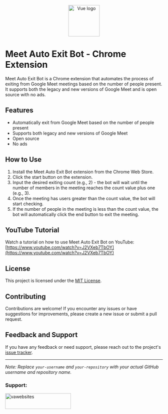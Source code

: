 <p align="center"><a href="https://github.com/harshithva/meet-auto-exit-bot-extension" target="_blank" rel="noopener noreferrer"><img width="100" src="https://i.ibb.co/RDHb1Cy/icon-128.png" alt="Vue logo"></a></p>

# Meet Auto Exit Bot - Chrome Extension

Meet Auto Exit Bot is a Chrome extension that automates the process of exiting from Google Meet meetings based on the number of people present. It supports both the legacy and new versions of Google Meet and is open source with no ads.

## Features

- Automatically exit from Google Meet based on the number of people present
- Supports both legacy and new versions of Google Meet
- Open source
- No ads

## How to Use

1. Install the Meet Auto Exit Bot extension from the Chrome Web Store.
2. Click the start button on the extension.
3. Input the desired exiting count (e.g., 2) - the bot will wait until the number of members in the meeting reaches the count value plus one (e.g., 3).
4. Once the meeting has users greater than the count value, the bot will start checking.
5. If the number of people in the meeting is less than the count value, the bot will automatically click the end button to exit the meeting.

## YouTube Tutorial

Watch a tutorial on how to use Meet Auto Exit Bot on YouTube: [https://www.youtube.com/watch?v=J2VXeb7TbOY](https://www.youtube.com/watch?v=J2VXeb7TbOY)

## License

This project is licensed under the [MIT License](https://github.com/your-username/your-repository/blob/main/LICENSE).

## Contributing

Contributions are welcome! If you encounter any issues or have suggestions for improvements, please create a new issue or submit a pull request.

## Feedback and Support

If you have any feedback or need support, please reach out to the project's [issue tracker](https://github.com/your-username/your-repository/issues).

---

*Note: Replace `your-username` and `your-repository` with your actual GitHub username and repository name.*

<h3 align="left">Support:</h3>
<p><a href="https://www.buymeacoffee.com/vawebsites"> <img align="left" src="https://cdn.buymeacoffee.com/buttons/v2/default-yellow.png" height="50" width="210" alt="vawebsites" /></a></p><br><br>
